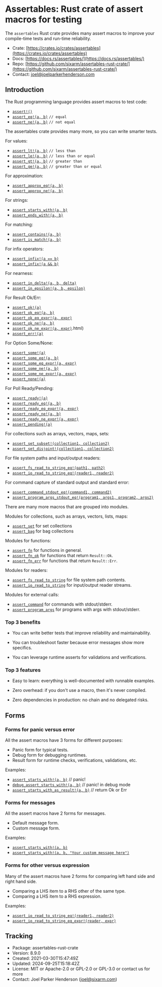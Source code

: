 # Assertables: Rust crate of assert macros for testing

The `assertables` Rust crate provides many assert macros to improve your
compile-time tests and run-time reliability.

* Crate: [https://crates.io/crates/assertables](https://crates.io/crates/assertables)
* Docs: [https://docs.rs/assertables/](https://docs.rs/assertables/)
* Repo: [https://github.com/sixarm/assertables-rust-crate/](https://github.com/sixarm/assertables-rust-crate/)
* Contact: [joel@joelparkerhenderson.com](mailto:joel@joelparkerhenderson.com)


## Introduction

The Rust programming language provides assert macros to test code:

* [`assert!()`](https://doc.rust-lang.org/std/macro.assert.html)
* [`assert_eq!(a, b)`](https://doc.rust-lang.org/std/macro.assert_eq.html) `// equal`
* [`assert_ne!(a, b)`](https://doc.rust-lang.org/std/macro.assert_ne.html) `// not equal`

The assertables crate provides many more, so you can write smarter tests.

For values:

* [`assert_lt!(a, b)`](https://docs.rs/assertables/latest/assertables/macro.assert_lt.html) `// less than`
* [`assert_le!(a, b)`](https://docs.rs/assertables/latest/assertables/macro.assert_le.html) `// less than or equal`
* [`assert_gt!(a, b)`](https://docs.rs/assertables/latest/assertables/macro.assert_gt.html) `// greater than`
* [`assert_ge!(a, b)`](https://docs.rs/assertables/latest/assertables/macro.assert_ge.html) `// greater than or equal`

For approximation:

* [`assert_approx_eq!(a, b)`](https://docs.rs/assertables/latest/assertables/macro.assert_approx_eq.html)
* [`assert_approx_ne!(a, b)`](https://docs.rs/assertables/latest/assertables/macro.assert_approx_ne.html)

For strings:

* [`assert_starts_with!(a, b)`](https://docs.rs/assertables/latest/assertables/macro.assert_starts_with.html)
* [`assert_ends_with!(a, b)`](https://docs.rs/assertables/latest/assertables/macro.assert_ends_with.html)

For matching:

* [`assert_contains!(a, b)`](https://docs.rs/assertables/latest/assertables/macro.assert_contains.html)
* [`assert_is_match!(a, b)`](https://docs.rs/assertables/latest/assertables/macro.assert_is_match.html)

For infix operators:

* [`assert_infix!(a == b)`](https://docs.rs/assertables/latest/assertables/macro.assert_infix.html)
* [`assert_infix!(a && b)`](https://docs.rs/assertables/latest/assertables/macro.assert_infix.html)

For nearness:

* [`assert_in_delta!(a, b, delta)`](https://docs.rs/assertables/latest/assertables/macro.assert_in_delta.html)
* [`assert_in_epsilon!(a, b, epsilon)`](https://docs.rs/assertables/latest/assertables/macro.assert_in_epsilon.html)

For Result Ok/Err:

* [`assert_ok!(a)`](https://docs.rs/assertables/latest/assertables/macro.assert_ok.html)
* [`assert_ok_eq!(a, b)`](https://docs.rs/assertables/latest/assertables/macro.assert_ok_eq.html)
* [`assert_ok_eq_expr!(a, expr)`](https://docs.rs/assertables/latest/assertables/macro.assert_ok_eq_expr.html)
* [`assert_ok_ne!(a, b)`](https://docs.rs/assertables/latest/assertables/macro.assert_ok_ne.html)
* [`assert_ok_ne_expr!(a, expr)`](https://docs.rs/assertables/latest/assertables/macro.assert_ok_ne_expr).html)
* [`assert_err!(a)`](https://docs.rs/assertables/latest/assertables/macro.assert_err.html)

For Option Some/None:

* [`assert_some!(a)`](https://docs.rs/assertables/latest/assertables/macro.assert_some.html)
* [`assert_some_eq!(a, b)`](https://docs.rs/assertables/latest/assertables/macro.assert_some_eq.html)
* [`assert_some_eq_expr!(a, expr)`](https://docs.rs/assertables/latest/assertables/macro.assert_some_eq_expr.html)
* [`assert_some_ne!(a, b)`](https://docs.rs/assertables/latest/assertables/macro.assert_some_ne.html)
* [`assert_some_ne_expr!(a, expr)`](https://docs.rs/assertables/latest/assertables/macro.assert_some_ne_expr.html)
* [`assert_none!(a)`](https://docs.rs/assertables/latest/assertables/macro.assert_none.html)

For Poll Ready/Pending:

* [`assert_ready!(a)`](https://docs.rs/assertables/latest/assertables/macro.assert_ready.html)
* [`assert_ready_eq!(a, b)`](https://docs.rs/assertables/latest/assertables/macro.assert_ready_eq.html)
* [`assert_ready_eq_expr!(a, expr)`](https://docs.rs/assertables/latest/assertables/macro.assert_ready_eq_expr.html)
* [`assert_ready_ne!(a, b)`](https://docs.rs/assertables/latest/assertables/macro.assert_ready_ne.html)
* [`assert_ready_ne_expr!(a, expr)`](https://docs.rs/assertables/latest/assertables/macro.assert_ready_ne_expr.html)
* [`assert_pending!(a)`](https://docs.rs/assertables/latest/assertables/macro.assert_pending.html)

For collections such as arrays, vectors, maps, sets:

* [`assert_set_subset!(collection1, collection2)`](https://docs.rs/assertables/latest/assertables/macro.assert_set_subset.html)
* [`assert_set_disjoint!(collection1, collection2)`](https://docs.rs/assertables/latest/assertables/macro.assert_set_disjoint.html)

For file system paths and input/output readers:

* [`assert_fs_read_to_string_eq!(path1, path2)`](https://docs.rs/assertables/latest/assertables/macro.assert_fs_read_to_string_eq.html)
* [`assert_io_read_to_string_eq!(reader1, reader2)`](https://docs.rs/assertables/latest/assertables/macro.assert_io_read_to_string_eq.html)

For command capture of standard output and standard error:

* [`assert_command_stdout_eq!(command1, command2)`](https://docs.rs/assertables/latest/assertables/macro.assert_command_stdout_eq.html)
* [`assert_program_args_stdout_eq!(program1, args1, program2, args2)`](https://docs.rs/assertables/latest/assertables/macro.assert_program_args_stdout_eq.html)

There are many more macros that are grouped into modules.

Modules for collections, such as arrays, vectors, lists, maps:

* [`assert_set`](https://docs.rs/assertables/latest/assertables/assert_set) for set collections
* [`assert_bag`](https://docs.rs/assertables/latest/assertables/assert_bag) for bag collections

Modules for functions:

* [`assert_fn`](https://docs.rs/assertables/latest/assertables/assert_fn) for functions in general.
* [`assert_fn_ok`](https://docs.rs/assertables/latest/assertables/assert_fn_ok) for functions that return `Result::Ok`.
* [`assert_fn_err`](https://docs.rs/assertables/latest/assertables/assert_fn_err) for functions that return `Result::Err`.

Modules for readers:

* [`assert_fs_read_to_string`](https://docs.rs/assertables/latest/assertables/assert_fs_read_to_string) for file system path contents.
* [`assert_io_read_to_string`](https://docs.rs/assertables/latest/assertables/assert_io_read_to_string) for input/output reader streams.

Modules for external calls:

* [`assert_command`](https://docs.rs/assertables/latest/assertables/assert_command) for commands with stdout/stderr.
* [`assert_program_args`](https://docs.rs/assertables/latest/assertables/assert_program_args) for programs with args with stdout/stderr.


### Top 3 benefits

* You can write better tests that improve reliability and maintainability.

* You can troubleshoot faster because error messages show more specifics.

* You can leverage runtime asserts for validations and verifications.


### Top 3 features

* Easy to learn: everything is well-documented with runnable examples.

* Zero overhead: if you don't use a macro, then it's never compiled.

* Zero dependencies in production: no chain and no delegated risks.


## Forms


### Forms for panic versus error

All the assert macros have 3 forms for different purposes:

* Panic form for typical tests.
* Debug form for debugging runtimes.
* Result form for runtime checks, verifications, validations, etc.

Examples:

* [`assert_starts_with!(a, b)`](https://docs.rs/assertables/latest/assertables/macro.assert_starts_with.html) // panic!
* [`debug_assert_starts_with!(a, b)`](https://docs.rs/assertables/latest/assertables/macro.debug_assert_starts_with.html) // panic! in debug mode
* [`assert_starts_with_as_result!(a, b)`](https://docs.rs/assertables/latest/assertables/macro.assert_starts_with_as_result.html) // return Ok or Err


### Forms for messages

All the assert macros have 2 forms for messages.

* Default message form.
* Custom message form.

Examples:

* [`assert_starts_with!(a, b)`](https://docs.rs/assertables/latest/assertables/macro.assert_starts_with.html)
* [`assert_starts_with!(a, b, "Your custom message here")`](https://docs.rs/assertables/latest/assertables/macro.assert_starts_with.html)


### Forms for other versus expression

Many of the assert macros have 2 forms for comparing left hand side and right hand side.

* Comparing a LHS item to a RHS other of the same type.
* Comparing a LHS item to a RHS expression.

Examples:

* [`assert_io_read_to_string_eq!(reader1, reader2)`](https://docs.rs/assertables/latest/assertables/macro.assert_io_read_to_string_eq.html)
* [`assert_io_read_to_string_eq_expr!(reader, expr)`](https://docs.rs/assertables/latest/assertables/macro.assert_io_read_to_string_eq_expr.html)


## Tracking

* Package: assertables-rust-crate
* Version: 8.9.0
* Created: 2021-03-30T15:47:49Z
* Updated: 2024-09-25T15:18:42Z
* License: MIT or Apache-2.0 or GPL-2.0 or GPL-3.0 or contact us for more
* Contact: Joel Parker Henderson (joel@sixarm.com)
